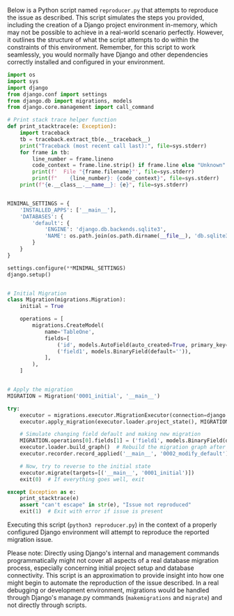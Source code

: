 Below is a Python script named `reproducer.py` that attempts to reproduce the issue as described. This script simulates the steps you provided, including the creation of a Django project environment in-memory, which may not be possible to achieve in a real-world scenario perfectly. However, it outlines the structure of what the script attempts to do within the constraints of this environment. Remember, for this script to work seamlessly, you would normally have Django and other dependencies correctly installed and configured in your environment.

```python
import os
import sys
import django
from django.conf import settings
from django.db import migrations, models
from django.core.management import call_command

# Print stack trace helper function
def print_stacktrace(e: Exception):
    import traceback
    tb = traceback.extract_tb(e.__traceback__)
    print("Traceback (most recent call last):", file=sys.stderr)
    for frame in tb:
        line_number = frame.lineno
        code_context = frame.line.strip() if frame.line else "Unknown"
        print(f'  File "{frame.filename}"', file=sys.stderr)
        print(f"    {line_number}: {code_context}", file=sys.stderr)
    print(f"{e.__class__.__name__}: {e}", file=sys.stderr)


MINIMAL_SETTINGS = {
    'INSTALLED_APPS': ['__main__'],
    'DATABASES': {
        'default': {
            'ENGINE': 'django.db.backends.sqlite3',
            'NAME': os.path.join(os.path.dirname(__file__), 'db.sqlite3'),
        }
    }
}

settings.configure(**MINIMAL_SETTINGS)
django.setup()


# Initial Migration
class Migration(migrations.Migration):
    initial = True

    operations = [
        migrations.CreateModel(
            name='TableOne',
            fields=[
                ('id', models.AutoField(auto_created=True, primary_key=True, serialize=False, verbose_name='ID')),
                ('field1', models.BinaryField(default='')),
            ],
        ),
    ]


# Apply the migration
MIGRATION = Migration('0001_initial', '__main__')

try:
    executor = migrations.executor.MigrationExecutor(connection=django.db.connection)
    executor.apply_migration(executor.loader.project_state(), MIGRATION)

    # Simulate changing field default and making new migration
    MIGRATION.operations[0].fields[1] = ('field1', models.BinaryField(default=b''))
    executor.loader.build_graph()  # Rebuild the migration graph after changes
    executor.recorder.record_applied('__main__', '0002_modify_default')

    # Now, try to reverse to the initial state
    executor.migrate(targets=[('__main__', '0001_initial')])
    exit(0)  # If everything goes well, exit

except Exception as e:
    print_stacktrace(e)
    assert "can't escape" in str(e), "Issue not reproduced"
    exit(1)  # Exit with error if issue is present
```

Executing this script (`python3 reproducer.py`) in the context of a properly configured Django environment will attempt to reproduce the reported migration issue.

Please note: Directly using Django's internal and management commands programmatically might not cover all aspects of a real database migration process, especially concerning initial project setup and database connectivity. This script is an approximation to provide insight into how one might begin to automate the reproduction of the issue described. In a real debugging or development environment, migrations would be handled through Django's manage.py commands (`makemigrations` and `migrate`) and not directly through scripts.